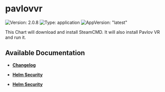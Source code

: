 # pavlovvr

![Version: 2.0.8](https://img.shields.io/badge/Version-2.0.8-informational?style=flat-square) ![Type: application](https://img.shields.io/badge/Type-application-informational?style=flat-square) ![AppVersion: "latest"](https://img.shields.io/badge/AppVersion-"latest"-informational?style=flat-square)

This Chart will download and install SteamCMD. It will also install Pavlov VR and run it.

## Available Documentation

- [**Changelog**](CHANGELOG)

- [**Helm Security**](container-security)

- [**Helm Security**](helm-security)

